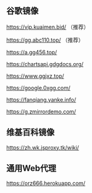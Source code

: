 ## 谷歌镜像

https://vip.kuaimen.bid/
（推荐）

https://gg.abc110.top/
（推荐）

https://a.gg456.top/

https://chartsapi.gdgdocs.org/

https://www.ggjxz.top/

https://google.0xgg.com/

https://fanqiang.yanke.info/

https://g.zmirrordemo.com/

## 维基百科镜像

https://zh.wk.jsproxy.tk/wiki/

## 通用Web代理

https://orz666.herokuapp.com/
